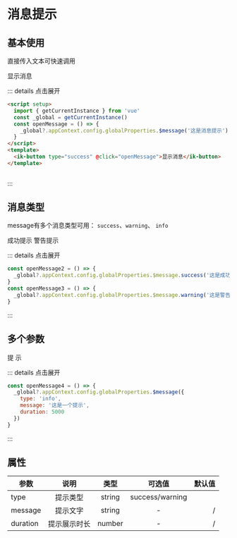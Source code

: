 # 消息提示

## 基本使用

直接传入文本可快速调用

<div>
  <ik-button type="success" @click="openMessage">显示消息</ik-button>
</div>

::: details 点击展开

```html
<script setup>
  import { getCurrentInstance } from 'vue'
  const _global = getCurrentInstance()
  const openMessage = () => {
    _global?.appContext.config.globalProperties.$message('这是消息提示')
  }
</script>
<template>
  <ik-button type="success" @click="openMessage">显示消息</ik-button>
</template>
  
```
:::


## 消息类型

message有多个消息类型可用： `success`、`warning`、 `info`

<div>
  <ik-button type="primary" @click="openMessage2">成功提示</ik-button>
  <ik-button type="primary" @click="openMessage3">警告提示</ik-button>
</div>

::: details 点击展开
```js
const openMessage2 = () => {
  _global?.appContext.config.globalProperties.$message.success('这是成功提示')
}
const openMessage3 = () => {
  _global?.appContext.config.globalProperties.$message.warning('这是警告提示')
}

```
:::


## 多个参数

<div>
  <ik-button type="primary" @click="openMessage4">提 示</ik-button>
</div>

::: details 点击展开
```js
const openMessage4 = () => {
  _global?.appContext.config.globalProperties.$message({
    type: 'info',
    message: '这是一个提示',
    duration: 5000
  })
}
```
:::


## 属性

|   参数   |  说明   |  类型   |  可选值   |  默认值  |
|----------|:-------:|:------:|:---------:|--------:|
| type     | 提示类型 | string | success/warning |   |
| message  | 提示文字 | string | - | / |
| duration | 提示展示时长 | number | - | / |


<script setup>
  import { getCurrentInstance } from 'vue'
  const _global = getCurrentInstance()
  const openMessage = () => {
    _global?.appContext.config.globalProperties.$message('这是消息提示')
  }
  const openMessage2 = () => {
    _global?.appContext.config.globalProperties.$message.success('这是成功提示')
  }
  const openMessage3 = () => {
    _global?.appContext.config.globalProperties.$message.warning('这是警告提示')
  }
  const openMessage4 = () => {
    _global?.appContext.config.globalProperties.$message({
      type: 'info',
      message: '这是一个提示',
      duration: 5000
    })
  }
</script>